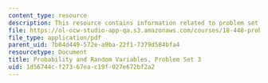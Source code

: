 ```yaml
---
content_type: resource
description: This resource contains information related to problem set 3.
file: https://ol-ocw-studio-app-qa.s3.amazonaws.com/courses/18-440-probability-and-random-variables-spring-2014/1d56744cf27367eac19f027e672bf2a2_MIT18_440S14_ProblemSet3.pdf
file_type: application/pdf
parent_uid: 7b04d449-572e-a9ba-22f1-7379d584bfa4
resourcetype: Document
title: Probability and Random Variables, Problem Set 3
uid: 1d56744c-f273-67ea-c19f-027e672bf2a2
---
```

